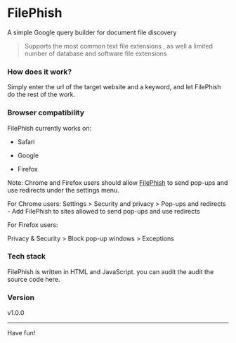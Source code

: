 # FilePhish
A simple Google query builder for document file discovery

> Supports the most common text file extensions , as well a limited number of database and software file extensions  

### How does it work?

Simply enter the url of the target website and a keyword, and let FilePhish do the rest of the work.

### Browser compatibility

FilePhish currently works on:

* Safari

* Google

* Firefox

Note: Chrome and Firefox users should allow [FilePhish](https://cartographia.github.io/FilePhish/) to send pop-ups and use redirects under the settings menu.

For Chrome users:
Settings > Security and privacy > Pop-ups and redirects  - Add FilePhish to sites allowed to send pop-ups and use redirects

For Firefox users:

Privacy & Security > Block pop-up windows > Exceptions

### Tech stack

FilePhish is written in HTML and JavaScript.
you can audit the audit the source code here. 

### Version

v1.0.0

- - - -
Have fun!
